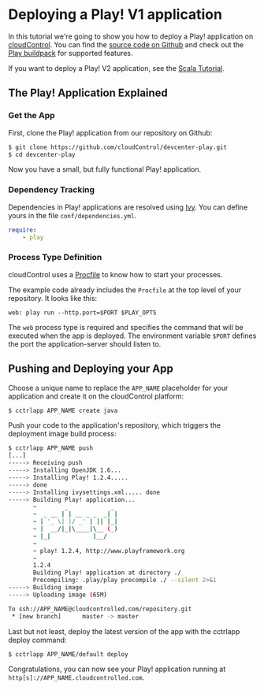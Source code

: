 # Deploying a Play! V1 application

In this tutorial we're going to show you how to deploy a Play! application on [cloudControl]. You can find the [source code on Github](https://github.com/cloudControl/devcenter-play) and check out the [Play buildpack] for supported features.

If you want to deploy a Play! V2 application, see the [Scala Tutorial]. 

## The Play! Application Explained
### Get the App
First, clone the Play! application from our repository on Github:

~~~bash
$ git clone https://github.com/cloudControl/devcenter-play.git
$ cd devcenter-play
~~~

Now you have a small, but fully functional Play! application.

### Dependency Tracking
Dependencies in Play! applications are resolved using [Ivy]. You can define yours in the file  `conf/dependencies.yml`. 

~~~yaml
require:
    - play
~~~

### Process Type Definition
cloudControl uses a [Procfile] to know how to start your processes.

The example code already includes the `Procfile` at the top level of your repository. It looks like this:

~~~
web: play run --http.port=$PORT $PLAY_OPTS
~~~

The `web` process type is required and specifies the command that will be executed when the app is deployed. The environment variable `$PORT` defines the port the application-server should listen to.

## Pushing and Deploying your App
Choose a unique name to replace the `APP_NAME` placeholder for your application and create it on the cloudControl platform: 

~~~bash
$ cctrlapp APP_NAME create java
~~~

Push your code to the application's repository, which triggers the deployment image build process:

~~~bash
$ cctrlapp APP_NAME push
[...]
-----> Receiving push
-----> Installing OpenJDK 1.6...
-----> Installing Play! 1.2.4.....
-----> done
-----> Installing ivysettings.xml..... done
-----> Building Play! application...
       ~        _            _
       ~  _ __ | | __ _ _  _| |
       ~ | '_ \| |/ _' | || |_|
       ~ |  __/|_|\____|\__ (_)
       ~ |_|            |__/
       ~
       ~ play! 1.2.4, http://www.playframework.org
       ~
       1.2.4
       Building Play! application at directory ./
       Precompiling: .play/play precompile ./ --silent 2>&1
-----> Building image
-----> Uploading image (65M)

To ssh://APP_NAME@cloudcontrolled.com/repository.git
 * [new branch]      master -> master
~~~

Last but not least, deploy the latest version of the app with the cctrlapp deploy command:

~~~bash
$ cctrlapp APP_NAME/default deploy
~~~

Congratulations, you can now see your Play! application running at `http[s]://APP_NAME.cloudcontrolled.com`.

[cloudControl]: https://www.cloudcontrol.com/
[Play buildpack]: https://github.com/cloudControl/buildpack-play
[Scala tutorial]: Scala
[cloudControl-command-line-client]: https://www.cloudcontrol.com/dev-center/Platform%20Documentation#command-line-client-web-console-and-api
[Git client]: http://git-scm.com/
[Procfile]: https://www.cloudcontrol.com/dev-center/Platform%20Documentation#buildpacks-and-the-procfile
[Ivy]: http://ant.apache.org/ivy/